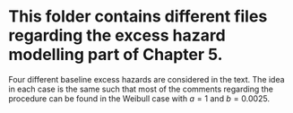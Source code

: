 # This folder contains different files regarding the excess hazard modelling part of Chapter 5. 

Four different baseline excess hazards are considered in the text. The idea in each case is the same such that most of the comments regarding the procedure can be found in the Weibull case with $a=1$ and $b=0.0025$.
